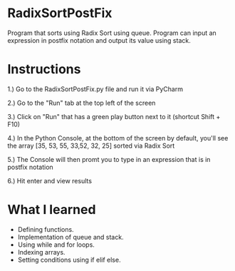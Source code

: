 # RadixSortPostFix
Program that sorts using Radix Sort using queue.
Program can input an expression in postfix notation and output its value using stack.

# Instructions
1.) Go to the RadixSortPostFix.py file and run it via PyCharm

2.) Go to the "Run" tab at the top left of the screen

3.) Click on "Run" that has a green play button next to it (shortcut Shift + F10)

4.) In the Python Console, at the bottom of the screen by default, you'll see the array [35, 53, 55, 33,52, 32, 25] sorted via Radix Sort

5.) The Console will then promt you to type in an expression that is in postfix notation

6.) Hit enter and view results


# What I learned
* Defining functions.
* Implementation of queue and stack.
* Using while and for loops.
* Indexing arrays.
* Setting conditions using if elif else.
